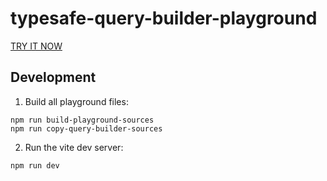 # typesafe-query-builder-playground

[TRY IT NOW](https://hoeck.github.io/typesafe-query-builder-playground/)

## Development

1. Build all playground files:

```
npm run build-playground-sources
npm run copy-query-builder-sources
```

2. Run the vite dev server:

```
npm run dev
```

